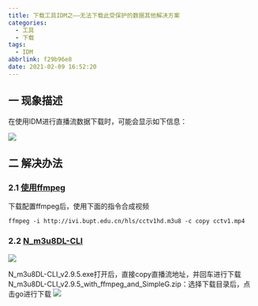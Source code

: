 ```yaml
---
title: 下载工具IDM之——无法下载此受保护的数据其他解决方案
categories:
  - 工具
  - 下载
tags:
  - IDM
abbrlink: f29b96e8
date: 2021-02-09 16:52:20
---
```

## 一 现象描述

在使用IDM进行直播流数据下载时，可能会显示如下信息：

![][1]
<!--more-->

## 二 解决办法

### 2.1 [使用ffmpeg](http://www.ffmpeg.org/download.html)

下载配置ffmpeg后，使用下面的指令合成视频

```
ffmpeg -i http://ivi.bupt.edu.cn/hls/cctv1hd.m3u8 -c copy cctv1.mp4
```

### 2.2  [N_m3u8DL-CLI](https://github.com/nilaoda/N_m3u8DL-CLI) 
![][2]

N_m3u8DL-CLI_v2.9.5.exe打开后，直接copy直播流地址，并回车进行下载
N_m3u8DL-CLI_v2.9.5_with_ffmpeg_and_SimpleG.zip：选择下载目录后，点击go进行下载
![][3]



[1]:https://cdn.jsdelivr.net/gh/PGzxc/CDN/blog-image/idm-download-error-protect.png
[2]:https://cdn.jsdelivr.net/gh/PGzxc/CDN/blog-image/idm-m3u8-cli-download.png
[3]:https://cdn.jsdelivr.net/gh/PGzxc/CDN/blog-image/idm-m3u8-imple-down.png